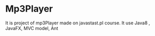 # Mp3Player
It is project of mp3Player made on javastast.pl course. It use Java8 , JavaFX, MVC model, Ant 
